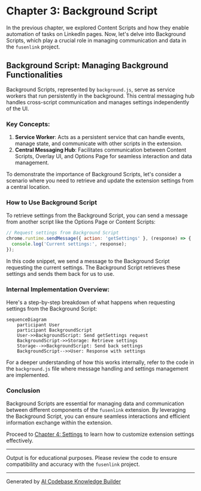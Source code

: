 # Chapter 3: Background Script

In the previous chapter, we explored Content Scripts and how they enable automation of tasks on LinkedIn pages. Now, let's delve into Background Scripts, which play a crucial role in managing communication and data in the `fusenlink` project.

## Background Script: Managing Background Functionalities

Background Scripts, represented by `background.js`, serve as service workers that run persistently in the background. This central messaging hub handles cross-script communication and manages settings independently of the UI.

### Key Concepts:
1. **Service Worker**: Acts as a persistent service that can handle events, manage state, and communicate with other scripts in the extension.
2. **Central Messaging Hub**: Facilitates communication between Content Scripts, Overlay UI, and Options Page for seamless interaction and data management.

To demonstrate the importance of Background Scripts, let's consider a scenario where you need to retrieve and update the extension settings from a central location.

### How to Use Background Script
To retrieve settings from the Background Script, you can send a message from another script like the Options Page or Content Scripts:

```javascript
// Request settings from Background Script
chrome.runtime.sendMessage({ action: 'getSettings' }, (response) => {
  console.log('Current settings:', response);
});
```

In this code snippet, we send a message to the Background Script requesting the current settings. The Background Script retrieves these settings and sends them back for us to use.

### Internal Implementation Overview:
Here's a step-by-step breakdown of what happens when requesting settings from the Background Script:
```mermaid
sequenceDiagram
    participant User
    participant BackgroundScript
    User->>BackgroundScript: Send getSettings request
    BackgroundScript->>Storage: Retrieve settings
    Storage-->>BackgroundScript: Send back settings
    BackgroundScript-->>User: Response with settings
```

For a deeper understanding of how this works internally, refer to the code in the `background.js` file where message handling and settings management are implemented.

### Conclusion
Background Scripts are essential for managing data and communication between different components of the `fusenlink` extension. By leveraging the Background Script, you can ensure seamless interactions and efficient information exchange within the extension.

Proceed to [Chapter 4: Settings](04_settings.md) to learn how to customize extension settings effectively.

--- 

Output is for educational purposes. Please review the code to ensure compatibility and accuracy with the `fusenlink` project.

---

Generated by [AI Codebase Knowledge Builder](https://github.com/The-Pocket/Tutorial-Codebase-Knowledge)